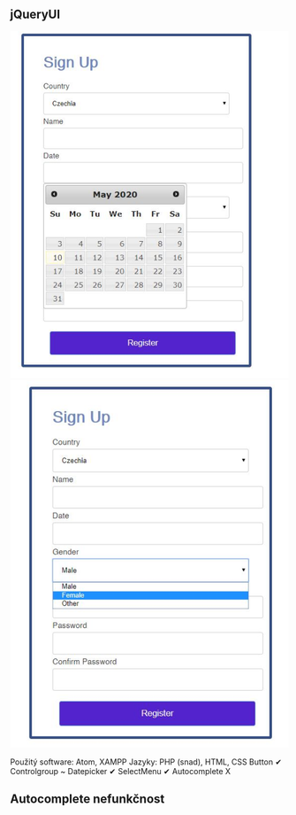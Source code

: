 ## jQueryUI 
![](Capture.JPG)
![](Capture2.JPG)

Použitý software: Atom, XAMPP
Jazyky: PHP (snad), HTML, CSS
Button ✔
Controlgroup ~
Datepicker ✔
SelectMenu ✔
Autocomplete X

## Autocomplete nefunkčnost
<head>
 <script>
 $( function() {
 var countryList = [
 "Velmi dlouhý seznam"
 </head>

<div class="field-column">
    <label>Country</label>
    <div>
        <input type="text" class="demo-input-box" id="countryList">
    </div>
    </div>
    
